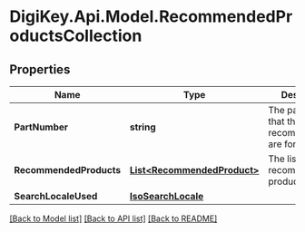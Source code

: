 # DigiKey.Api.Model.RecommendedProductsCollection
## Properties

Name | Type | Description | Notes
------------ | ------------- | ------------- | -------------
**PartNumber** | **string** | The part number that the recommendations are for. | [optional] 
**RecommendedProducts** | [**List&lt;RecommendedProduct&gt;**](RecommendedProduct.md) | The list of recommended products. | [optional] 
**SearchLocaleUsed** | [**IsoSearchLocale**](IsoSearchLocale.md) |  | [optional] 

[[Back to Model list]](../README.md#documentation-for-models) [[Back to API list]](../README.md#documentation-for-api-endpoints) [[Back to README]](../README.md)

